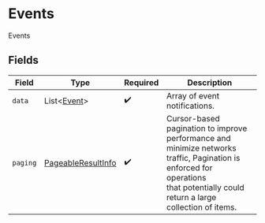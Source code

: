 # Events

Events


## Fields

| Field                                                                                                                                                                           | Type                                                                                                                                                                            | Required                                                                                                                                                                        | Description                                                                                                                                                                     |
| ------------------------------------------------------------------------------------------------------------------------------------------------------------------------------- | ------------------------------------------------------------------------------------------------------------------------------------------------------------------------------- | ------------------------------------------------------------------------------------------------------------------------------------------------------------------------------- | ------------------------------------------------------------------------------------------------------------------------------------------------------------------------------- |
| `data`                                                                                                                                                                          | List<[Event](../../models/shared/Event.md)>                                                                                                                                     | :heavy_check_mark:                                                                                                                                                              | Array of event notifications.                                                                                                                                                   |
| `paging`                                                                                                                                                                        | [PageableResultInfo](../../models/shared/PageableResultInfo.md)                                                                                                                 | :heavy_check_mark:                                                                                                                                                              | Cursor-based pagination to improve performance and minimize networks traffic, Pagination is enforced for operations<br/>that potentially could return a large collection of items.<br/> |